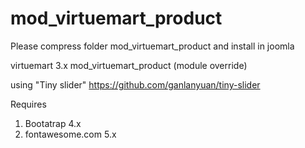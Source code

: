 # mod_virtuemart_product

Please compress folder mod_virtuemart_product and install in joomla

virtuemart 3.x mod_virtuemart_product (module override) 

using "Tiny slider" https://github.com/ganlanyuan/tiny-slider

Requires
1) Bootatrap 4.x
2) fontawesome.com 5.x 
